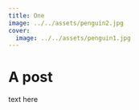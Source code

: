 ```yaml
---
title: One
image: ../../assets/penguin2.jpg
cover:
  image: ../../assets/penguin1.jpg
---
```


# A post

text here
